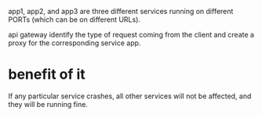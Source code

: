 app1, app2, and app3 are three different services running on different PORTs (which can be on different URLs).

api gateway identify the type of request coming from the client and create a proxy for the corresponding service app.


# benefit of it
If any particular service crashes, all other services will not be affected, and they will be running fine.